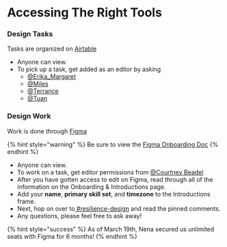 # Accessing The Right Tools

### **Design Tasks**

Tasks are organized on [Airtable](https://airtable.com/tblRjd2McKgRW9MKj/viwAsqEsBiGxnqy7H?blocks=hide)

* Anyone can view.
* To pick up a task, get added as an editor by asking 
  * [@Erika\_Margaret](https://mutualaidworld.slack.com/team/U010AHXUN72)
  * [@Miles](https://mutualaidworld.slack.com/team/U0109L8SYH3)
  * [@Terrance](https://mutualaidworld.slack.com/team/U010CLC1R6J)
  * [@Tuan](https://mutualaidworld.slack.com/team/UVD8UBX0B)

### **Design Work**

Work is done through [Figma](https://www.figma.com/file/GLg0zPNnwMEGIb9TytCrxQ/Resilience-App)

{% hint style="warning" %}
Be sure to view the [Figma Onboarding Doc](https://www.figma.com/file/GLg0zPNnwMEGIb9TytCrxQ/Resilience-App?node-id=1257%3A553)
{% endhint %}

* Anyone can view.
* To work on a task, get editor permissions from [@Courtney Beadel](https://mutualaidworld.slack.com/team/U010H1FTE8Z)
* After you have gotten access to edit on Figma, read through all of the information on the Onboarding & Introductions page.
* Add your **name**, **primary skill set**, and **timezone** to the Introductions frame.
* Next, hop on over to[ \#resilience-design](https://mutualaidworld.slack.com/archives/C010PH9MAFL) and read the pinned comments.
* Any questions, please feel free to ask away!

{% hint style="success" %}
As of March 19th, Nena secured us unlimited seats with Figma for 6 months!
{% endhint %}



